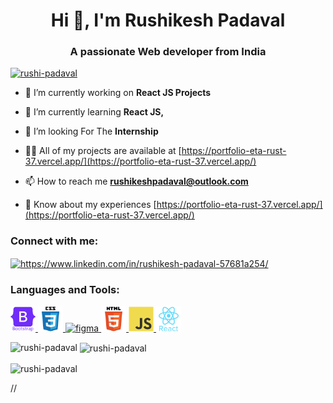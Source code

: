 <h1 align="center">Hi 👋, I'm Rushikesh Padaval</h1>
<h3 align="center">A passionate Web developer from India</h3>

<p align="left"> <a href="https://github.com/ryo-ma/github-profile-trophy"><img src="https://github-profile-trophy.vercel.app/?username=rushi-padaval" alt="rushi-padaval" /></a> </p>

- 🔭 I’m currently working on **React JS Projects**

- 🌱 I’m currently learning **React JS,**

- 👯 I’m looking For The **Internship**

- 👨‍💻 All of my projects are available at [https://portfolio-eta-rust-37.vercel.app/](https://portfolio-eta-rust-37.vercel.app/)

- 📫 How to reach me **rushikeshpadaval@outlook.com**

- 📄 Know about my experiences [https://portfolio-eta-rust-37.vercel.app/](https://portfolio-eta-rust-37.vercel.app/)

<h3 align="left">Connect with me:</h3>
<p align="left">
<a href="https://linkedin.com/in/https://www.linkedin.com/in/rushikesh-padaval-57681a254/" target="blank"><img align="center" src="https://raw.githubusercontent.com/rahuldkjain/github-profile-readme-generator/master/src/images/icons/Social/linked-in-alt.svg" alt="https://www.linkedin.com/in/rushikesh-padaval-57681a254/" height="30" width="40" /></a>
</p>

<h3 align="left">Languages and Tools:</h3>
<p align="left"> <a href="https://getbootstrap.com" target="_blank" rel="noreferrer"> <img src="https://raw.githubusercontent.com/devicons/devicon/master/icons/bootstrap/bootstrap-plain-wordmark.svg" alt="bootstrap" width="40" height="40"/> </a> <a href="https://www.w3schools.com/css/" target="_blank" rel="noreferrer"> <img src="https://raw.githubusercontent.com/devicons/devicon/master/icons/css3/css3-original-wordmark.svg" alt="css3" width="40" height="40"/> </a> <a href="https://www.figma.com/" target="_blank" rel="noreferrer"> <img src="https://www.vectorlogo.zone/logos/figma/figma-icon.svg" alt="figma" width="40" height="40"/> </a> <a href="https://www.w3.org/html/" target="_blank" rel="noreferrer"> <img src="https://raw.githubusercontent.com/devicons/devicon/master/icons/html5/html5-original-wordmark.svg" alt="html5" width="40" height="40"/> </a> <a href="https://developer.mozilla.org/en-US/docs/Web/JavaScript" target="_blank" rel="noreferrer"> <img src="https://raw.githubusercontent.com/devicons/devicon/master/icons/javascript/javascript-original.svg" alt="javascript" width="40" height="40"/> </a> <a href="https://reactjs.org/" target="_blank" rel="noreferrer"> <img src="https://raw.githubusercontent.com/devicons/devicon/master/icons/react/react-original-wordmark.svg" alt="react" width="40" height="40"/> </a> </p>

<p><img align="left" src="https://github-readme-stats.vercel.app/api/top-langs?username=rushi-padaval&show_icons=true&locale=en&layout=compact" alt="rushi-padaval" /></p>

<p>&nbsp;<img align="center" src="https://github-readme-stats.vercel.app/api?username=rushi-padaval&show_icons=true&locale=en" alt="rushi-padaval" /></p>

<p><img align="center" src="https://github-readme-streak-stats.herokuapp.com/?user=rushi-padaval&" alt="rushi-padaval" /></p>

//
